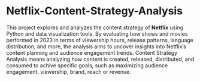 # Netflix-Content-Strategy-Analysis

This project explores and analyzes the content strategy of **Netflix** using Python and data visualization tools. By evaluating how shows and movies performed in 2023 in terms of viewership hours, release patterns, language distribution, and more, the analysis aims to uncover insights into Netflix’s content planning and audience engagement trends.
Content Strategy Analysis means analyzing how content is created, released, distributed, and consumed to achive specific goals, such as maximizing audience engagement, viewership, brand, reach or revenue.

